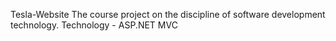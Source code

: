 Tesla-Website
The course project on the discipline of software development technology.
Technology - ASP.NET MVC
